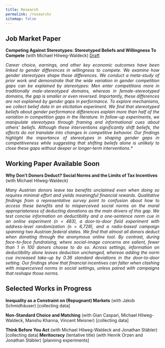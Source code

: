 ```yaml
---
title: Research
permalink: /research/
sitemap: false
---
```


<!-- ## Published Work

- Paper 1: Description of paper 1.
- Paper 2: Description of paper 2. -->

## Job Market Paper
**Competing Against Stereotypes: Stereotyped Beliefs and Willingness To Compete** (with Michael Hilweg-Waldeck) [Draft](/files/papers/JMP_Competing_Against_Stereotypes.pdf)
<div style="text-align: justify;">
<em>
Career choice, earnings, and other key economic outcomes have been linked to gender differences in willingness to compete. We examine how gender stereotypes shape these differences. We conduct a meta-study of prior work and demonstrate that the wide variation in gender competition gaps can be explained by stereotypes: Men enter competitions more in traditionally male-stereotyped domains, whereas in female-stereotyped domains, the gap is smaller or even reversed. Importantly, these differences are not explained by gender gaps in performance. To explore mechanisms, we collect belief data in an elicitation experiment. We find that stereotyped beliefs about gender performance differences explain more than half of the variation in competition gaps in the literature. In follow-up experiments, we manipulate stereotypes through framing and informational cues about others' beliefs. Although these interventions significantly shift beliefs, the effects do not translate into changes in competitive behavior. Our findings highlight the importance of stereotypes in shaping gender gaps in competitiveness while suggesting that shifting beliefs alone is unlikely to close these gaps without deeper or longer-term interventions.*
</em>
</div>
<!-- TODO: add the draft once ready. -->

## Working Paper Available Soon
**Why Don’t Donors Deduct? Social Norms and the Limits of Tax Incentives** (with Michael Hilweg-Waldeck)
<div style="text-align: justify;">
<em>
Many Austrian donors leave tax benefits unclaimed even when doing so requires minimal effort and yields meaningful financial rewards. Qualitative findings from a representative survey point to confusion about how to access these benefits and to misperceived social norms on the moral appropriateness of deducting donations as the main drivers of this gap. We test concise information on deductibility and a one-sentence norm cue in an online experiment (n = 483), a door-to-door field experiment with address-level randomization (n = 6,728), and a radio-based campaign spanning two Austrian federal states. We find that almost all donors deduct when donating through the anonymous online tool. By contrast, during face-to-face fundraising, where social-image concerns are salient, fewer than 1 in 100 donors choose to do so. Across settings, information on deductibility alone leaves deduction unchanged, whereas adding the norm cue increased take-up by 0.36 standard deviations in the door-to-door setting. Our findings show that financial incentives can falter when clashing with misperceived norms in social settings, unless paired with campaigns that reshape those norms.
</em>
</div>


## Selected Works in Progress
**Inequality as a Constraint on (Repugnant) Markets** (with Jakob Schmidhäuser) [collecting data]

    
**Non-Standard Choice and Matching** (with Gian Caspari, Michael Hilweg-Waldeck, Manshu Khanna, Vincent Meisner) [collecting data]

**Think Before You Act** (with Michael Hilweg-Waldeck and Jonathan Stäbler) [collecting data]
**Meritocracy** (tentative title) (with Henrik Orzen and Jonathan Stäbler) [planning experiments]

    
